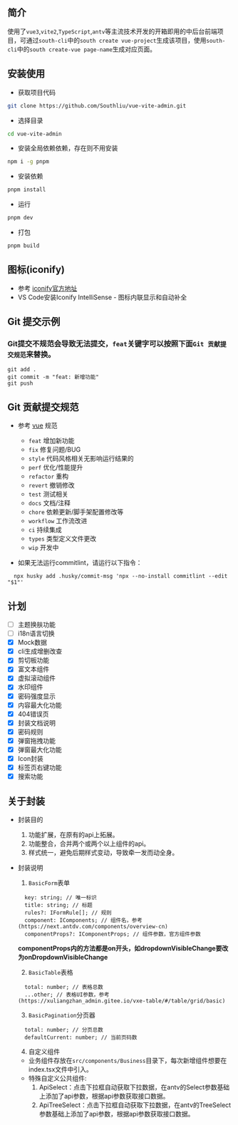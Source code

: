 ## 简介

使用了`vue3`,`vite2`,`TypeScript`,`antv`等主流技术开发的开箱即用的中后台前端项目，可通过`south-cli`中的`south create vue-project`生成该项目，使用`south-cli`中的`south create-vue page-name`生成对应页面。

## 安装使用

- 获取项目代码

```bash
git clone https://github.com/Southliu/vue-vite-admin.git
```

- 选择目录

```bash
cd vue-vite-admin
```

- 安装全局依赖依赖，存在则不用安装

```bash
npm i -g pnpm
```

- 安装依赖

```bash
pnpm install
```

- 运行

```bash
pnpm dev
```

- 打包

```bash
pnpm build
```

## 图标(iconify)

- 参考 [iconify官方地址](https://icon-sets.iconify.design/)
- VS Code安装Iconify IntelliSense - 图标内联显示和自动补全

## Git 提交示例
### Git提交不规范会导致无法提交，`feat`关键字可以按照下面`Git 贡献提交规范`来替换。
```
git add .
git commit -m "feat: 新增功能"
git push
```

## Git 贡献提交规范

- 参考 [vue](https://github.com/vuejs/vue/blob/dev/.github/COMMIT_CONVENTION.md) 规范

  - `feat` 增加新功能
  - `fix` 修复问题/BUG
  - `style` 代码风格相关无影响运行结果的
  - `perf` 优化/性能提升
  - `refactor` 重构
  - `revert` 撤销修改
  - `test` 测试相关
  - `docs` 文档/注释
  - `chore` 依赖更新/脚手架配置修改等
  - `workflow` 工作流改进
  - `ci` 持续集成
  - `types` 类型定义文件更改
  - `wip` 开发中

- 如果无法运行commitlint，请运行以下指令：

```
  npx husky add .husky/commit-msg 'npx --no-install commitlint --edit "$1"'
```

## 计划

- [ ] 主题换肤功能
- [ ] i18n语言切换
- [x] Mock数据
- [x] cli生成增删改查
- [x] 剪切板功能
- [x] 富文本组件
- [x] 虚拟滚动组件
- [x] 水印组件
- [x] 密码强度显示
- [x] 内容最大化功能
- [x] 404错误页
- [x] 封装文档说明
- [x] 密码规则
- [x] 弹窗拖拽功能
- [x] 弹窗最大化功能
- [x] Icon封装
- [x] 标签页右键功能
- [x] 搜索功能

## 关于封装

  - 封装目的

    1. 功能扩展，在原有的api上拓展。
    2. 功能整合，合并两个或两个以上组件的api。
    3. 样式统一，避免后期样式变动，导致牵一发而动全身。
  
  - 封装说明
    1. `BasicForm`表单
      ```base
        key: string; // 唯一标识
        title: string; // 标题
        rules?: IFormRule[]; // 规则
        component: IComponents; // 组件名，参考(https://next.antdv.com/components/overview-cn)
        componentProps?: IComponentProps; // 组件参数，官方组件参数
      ```
      **componentProps内的方法都是on开头，如dropdownVisibleChange要改为onDropdownVisibleChange**

    2. `BasicTable`表格
      ```base
        total: number; // 表格总数
        ...other; // 表格UI参数，参考(https://xuliangzhan_admin.gitee.io/vxe-table/#/table/grid/basic)
      ```

    3. `BasicPagination`分页器
      ```base
        total: number; // 分页总数
        defaultCurrent: number; // 当前页码数
      ```

    4. 自定义组件
      - 业务组件存放在`src/components/Business`目录下，每次新增组件想要在index.tsx文件中引入。
      - 特殊自定义公共组件:
        1. ApiSelect：点击下拉框自动获取下拉数据，在antv的Select参数基础上添加了api参数，根据api参数获取接口数据。
        2. ApiTreeSelect：点击下拉框自动获取下拉数据，在antv的TreeSelect参数基础上添加了api参数，根据api参数获取接口数据。

